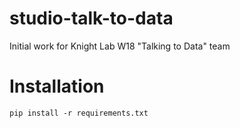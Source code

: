# studio-talk-to-data
Initial work for Knight Lab W18 "Talking to Data" team

# Installation
`pip install -r requirements.txt`
